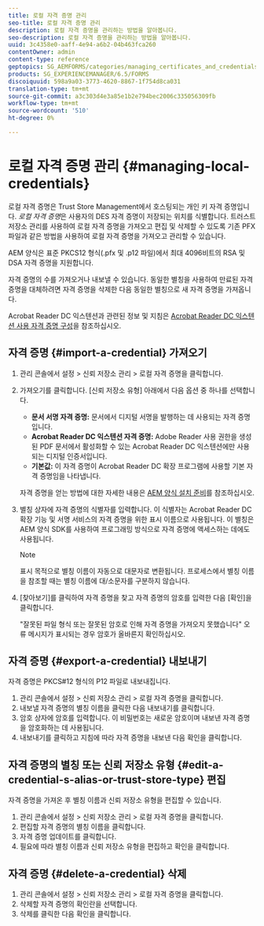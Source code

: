 ```yaml
---
title: 로컬 자격 증명 관리
seo-title: 로컬 자격 증명 관리
description: 로컬 자격 증명을 관리하는 방법을 알아봅니다.
seo-description: 로컬 자격 증명을 관리하는 방법을 알아봅니다.
uuid: 3c4358e0-aaff-4e94-a6b2-04b463fca260
contentOwner: admin
content-type: reference
geptopics: SG_AEMFORMS/categories/managing_certificates_and_credentials
products: SG_EXPERIENCEMANAGER/6.5/FORMS
discoiquuid: 598a9a03-3773-4620-8867-1f754d8ca031
translation-type: tm+mt
source-git-commit: a3c303d4e3a85e1b2e794bec2006c335056309fb
workflow-type: tm+mt
source-wordcount: '510'
ht-degree: 0%

---
```



# 로컬 자격 증명 관리 {#managing-local-credentials}

로컬 자격 증명은 Trust Store Management에서 호스팅되는 개인 키 자격 증명입니다. *로컬 자격 증명*&#x200B;은 사용자의 DES 자격 증명이 저장되는 위치를 식별합니다. 트러스트 저장소 관리를 사용하여 로컬 자격 증명을 가져오고 편집 및 삭제할 수 있도록 기존 PFX 파일과 같은 방법을 사용하여 로컬 자격 증명을 가져오고 관리할 수 있습니다.

AEM 양식은 표준 PKCS12 형식(.pfx 및 .p12 파일)에서 최대 4096비트의 RSA 및 DSA 자격 증명을 지원합니다.

자격 증명의 수를 가져오거나 내보낼 수 있습니다. 동일한 별칭을 사용하여 만료된 자격 증명을 대체하려면 자격 증명을 삭제한 다음 동일한 별칭으로 새 자격 증명을 가져옵니다.

Acrobat Reader DC 익스텐션과 관련된 정보 및 지침은 [Acrobat Reader DC 익스텐션 사용 자격 증명 구성](/help/forms/using/admin-help/configuring-credentials-acrobat-reader-dc.md#configuring-credentials-for-use-with-acrobat-reader-dc-extensions)을 참조하십시오.

## 자격 증명 {#import-a-credential} 가져오기

1. 관리 콘솔에서 설정 > 신뢰 저장소 관리 > 로컬 자격 증명을 클릭합니다.
1. 가져오기를 클릭합니다. [신뢰 저장소 유형] 아래에서 다음 옵션 중 하나를 선택합니다.

   * **문서 서명 자격 증명:** 문서에서 디지털 서명을 발행하는 데 사용되는 자격 증명입니다.
   * **Acrobat Reader DC 익스텐션 자격 증명:** Adobe Reader 사용 권한을 생성된 PDF 문서에서 활성화할 수 있는 Acrobat Reader DC 익스텐션에만 사용되는 디지털 인증서입니다.
   * **기본값:** 이 자격 증명이 Acrobat Reader DC 확장 프로그램에 사용할 기본 자격 증명임을 나타냅니다.

   자격 증명을 얻는 방법에 대한 자세한 내용은 [AEM 양식 설치 준비](https://www.adobe.com/go/learn_aemforms_prepareInstallsingle_63)를 참조하십시오.

1. 별칭 상자에 자격 증명의 식별자를 입력합니다. 이 식별자는 Acrobat Reader DC 확장 기능 및 서명 서비스의 자격 증명을 위한 표시 이름으로 사용됩니다. 이 별칭은 AEM 양식 SDK를 사용하여 프로그래밍 방식으로 자격 증명에 액세스하는 데에도 사용됩니다.

   >[!NOTE]
   >
   >표시 목적으로 별칭 이름이 자동으로 대문자로 변환됩니다. 프로세스에서 별칭 이름을 참조할 때는 별칭 이름에 대/소문자를 구분하지 않습니다.

1. [찾아보기]를 클릭하여 자격 증명을 찾고 자격 증명의 암호를 입력한 다음 [확인]을 클릭합니다.

   &quot;잘못된 파일 형식 또는 잘못된 암호로 인해 자격 증명을 가져오지 못했습니다&quot; 오류 메시지가 표시되는 경우 암호가 올바른지 확인하십시오.

## 자격 증명 {#export-a-credential} 내보내기

자격 증명은 PKCS#12 형식의 P12 파일로 내보내집니다.

1. 관리 콘솔에서 설정 > 신뢰 저장소 관리 > 로컬 자격 증명을 클릭합니다.
1. 내보낼 자격 증명의 별칭 이름을 클릭한 다음 내보내기를 클릭합니다.
1. 암호 상자에 암호를 입력합니다. 이 비밀번호는 새로운 암호이며 내보낸 자격 증명을 암호화하는 데 사용됩니다.
1. 내보내기를 클릭하고 지침에 따라 자격 증명을 내보낸 다음 확인을 클릭합니다.

## 자격 증명의 별칭 또는 신뢰 저장소 유형 {#edit-a-credential-s-alias-or-trust-store-type} 편집

자격 증명을 가져온 후 별칭 이름과 신뢰 저장소 유형을 편집할 수 있습니다.

1. 관리 콘솔에서 설정 > 신뢰 저장소 관리 > 로컬 자격 증명을 클릭합니다.
1. 편집할 자격 증명의 별칭 이름을 클릭합니다.
1. 자격 증명 업데이트를 클릭합니다.
1. 필요에 따라 별칭 이름과 신뢰 저장소 유형을 편집하고 확인을 클릭합니다.

## 자격 증명 {#delete-a-credential} 삭제

1. 관리 콘솔에서 설정 > 신뢰 저장소 관리 > 로컬 자격 증명을 클릭합니다.
1. 삭제할 자격 증명의 확인란을 선택합니다.
1. 삭제를 클릭한 다음 확인을 클릭합니다.

